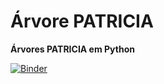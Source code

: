 # Árvore PATRICIA

**Árvores PATRICIA em Python**

[![Binder](https://mybinder.org/badge_logo.svg)](https://mybinder.org/v2/gh/imatheussm/patricia/master?filepath=demo.ipynb)
